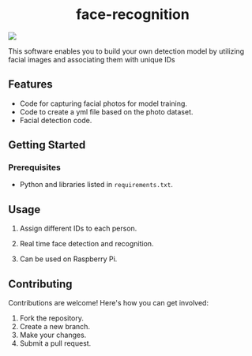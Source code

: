 <h1 align="center"> face-recognition</h1>
<p >
<img align="center" loading="lazy" src="https://img.shields.io/badge/status-sprint%20review-orange"/></p>

This software enables you to build your own detection model by utilizing facial images and associating them with unique IDs

## Features

- Code for capturing facial photos for model training.
- Code to create a yml file based on the photo dataset.
- Facial detection code.

## Getting Started

### Prerequisites

- Python and libraries listed in `requirements.txt`.

## Usage

1. Assign different IDs to each person.

2. Real time face detection and recognition.

3. Can be used on Raspberry Pi.

## Contributing

Contributions are welcome! Here's how you can get involved:

1. Fork the repository.
2. Create a new branch.
3. Make your changes.
4. Submit a pull request.







